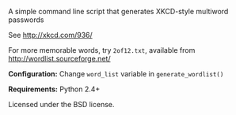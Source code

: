 A simple command line script that generates XKCD-style multiword passwords

See http://xkcd.com/936/

For more memorable words, try `2of12.txt`, available from http://wordlist.sourceforge.net/

**Configuration:** Change `word_list` variable in `generate_wordlist()` 

**Requirements:** Python 2.4+

Licensed under the BSD license.
